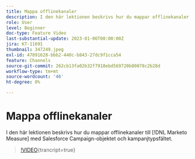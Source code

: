```yaml
---
title: Mappa offlinekanaler
description: I den här lektionen beskrivs hur du mappar offlinekanaler till [!DNL Marketo Measure] med Salesforce Campaign-objektet och kampanjtypsfältet.
role: User
level: Beginner
doc-type: Feature Video
last-substantial-update: 2023-01-06T00:00:00Z
jira: KT-11691
thumbnail: 347249.jpeg
exl-id: 47891628-bbb2-440c-b843-27dc9f1cca54
feature: Channels
source-git-commit: 262cb13fa02b32f7918ebd569720b80078c2b28d
workflow-type: tm+mt
source-wordcount: '46'
ht-degree: 0%

---
```


# Mappa offlinekanaler

I den här lektionen beskrivs hur du mappar offlinekanaler till [!DNL Marketo Measure] med Salesforce Campaign-objektet och kampanjtypsfältet.

>[!VIDEO](https://video.tv.adobe.com/v/347249/?learn=on){trancript=true}

